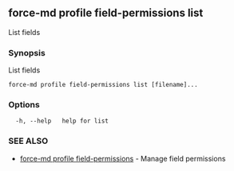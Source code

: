 ## force-md profile field-permissions list

List fields

### Synopsis

List fields

```
force-md profile field-permissions list [filename]...
```

### Options

```
  -h, --help   help for list
```

### SEE ALSO

* [force-md profile field-permissions](force-md_profile_field-permissions.md)	 - Manage field permissions

